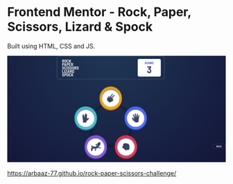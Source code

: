 # Frontend Mentor - Rock, Paper, Scissors, Lizard & Spock

Built using HTML, CSS and JS.

![Screenshot](screenshot.png)

https://arbaaz-77.github.io/rock-paper-scissors-challenge/
